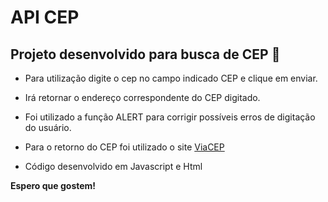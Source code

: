 # **API CEP**

## Projeto desenvolvido para busca de CEP :postbox:

- Para utilização digite o cep no campo indicado CEP e 
  clique em enviar.

- Irá retornar o endereço correspondente do CEP digitado.

- Foi utilizado a função ALERT para corrigir possíveis erros
  de digitação do usuário.

- Para o retorno do CEP foi utilizado o site [ViaCEP](https://viacep.com.br/)
- Código desenvolvido em Javascript e Html 



**Espero que gostem!**

